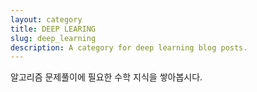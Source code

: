 ```yaml
---
layout: category
title: DEEP LEARING
slug: deep_learning
description: A category for deep learning blog posts.
---
```

알고리즘 문제풀이에 필요한 수학 지식을 쌓아봅시다.